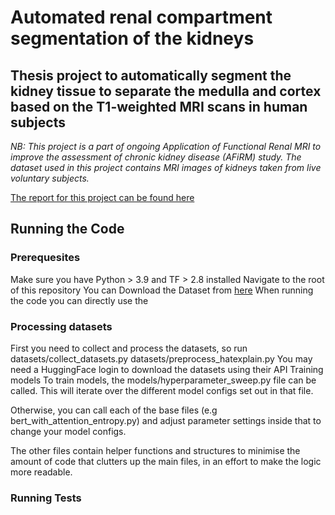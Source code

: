 # Automated renal compartment segmentation of the kidneys
## Thesis project to automatically segment the kidney tissue to separate the medulla and cortex based on the T1-weighted MRI scans in human subjects

*NB: This project is a part of ongoing Application of Functional Renal MRI to improve the assessment of chronic kidney disease (AFiRM) study. The dataset used in this project contains MRI images of kidneys taken from live voluntary subjects.*

[The report for this project can be found here](https://github.com/sohamtalukdar/Segmentation-of-Kidneys-in-MRI/blob/main/Report.pdf)



## Running the Code

### Prerequesites

Make sure you have Python > 3.9 and TF > 2.8 installed
Navigate to the root of this repository
You can Download the Dataset from [here]()
When running the code you can directly use the 

### Processing datasets

First you need to collect and process the datasets, so run
datasets/collect_datasets.py
datasets/preprocess_hatexplain.py
You may need a HuggingFace login to download the datasets using their API
Training models
To train models, the models/hyperparameter_sweep.py file can be called. This will iterate over the different model configs set out in that file.

Otherwise, you can call each of the base files (e.g bert_with_attention_entropy.py) and adjust parameter settings inside that to change your model configs.

The other files contain helper functions and structures to minimise the amount of code that clutters up the main files, in an effort to make the logic more readable.

### Running Tests 
